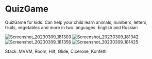 # QuizGame

QuizGame for kids. Can help your child learn animals, numbers, letters, fruits, vegetables and more in two languages: English and Russian

![Screenshot_20230309_181303](https://github.com/sqrl89/QuizGame/assets/93082591/01d6c991-6542-4bff-8d82-5e6a1e8b9899)
![Screenshot_20230309_181342](https://github.com/sqrl89/QuizGame/assets/93082591/71d3e79a-ea34-4fb8-a7d4-0c6128997a24)
![Screenshot_20230309_181358](https://github.com/sqrl89/QuizGame/assets/93082591/2d14be72-ec1e-464e-b055-11e3acff6836)
![Screenshot_20230309_181425](https://github.com/sqrl89/QuizGame/assets/93082591/54835966-59db-45e0-9ee8-48aa697c1429)


Stack: MVVM, Room, Hilt, Glide, Cicerone, Konfetti
